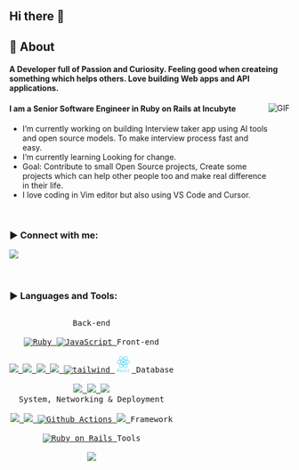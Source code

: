 ## Hi there 👋

## 🤔 About

#### A Developer full of Passion and Curiosity. Feeling good when createing something which helps others. Love building Web apps and API applications.


<img align="right" margin-top="20px" height="270px" alt="GIF" src="https://cdn.dribbble.com/users/1059583/screenshots/4171367/coding-freak.gif" />

#### I am a Senior Software Engineer in Ruby on Rails at Incubyte
- I’m currently working on building Interview taker app using AI tools and open source models. To make interview process fast and easy.
- I’m currently learning Looking for change.
- Goal: Contribute to small Open Source projects, Create some projects which can help other people too and make real difference in their life.
- I love coding in Vim editor but also using VS Code and Cursor.

</br>

<h3 align="left">▶ Connect with me:</h3>
  <p>
    <a href="https://www.linkedin.com/in/kishan-dalwadi/" target="_blank"><img src="https://img.shields.io/badge/-LinkedIn-222222?style=flat-square&logo=Linkedin&logoColor=white&link=https://www.linkedin.com/in/hgdsandakalum/)](https://www.linkedin.com/in/hgdsandakalum/"></a>
  </p>
</br>

<h3 align="left">▶ Languages and Tools:</h3>
<p style="display: inline-block;" align="center">
  <kbd>
    <kbd>
      <kbd>Back-end</kbd>
      <br>
      <br>
      <a href="https://www.ruby-lang.org/en/" target="_blank">
        <img src="https://cdn.jsdelivr.net/gh/devicons/devicon/icons/ruby/ruby-original.svg" alt="Ruby" width="40" height="40" />
      </a>
      <a href="https://www.javascript.com/" target="_blank">
        <img src="https://cdn.jsdelivr.net/gh/devicons/devicon/icons/javascript/javascript-original.svg" alt="JavaScript" width="30" height="30" />
      </a> 
    </kbd>
    <kbd>
      <kbd>Front-end</kbd>
      <br>
      <br>
      <a href="https://html.com/html5/" target="_blank">
        <img width="30px" src="https://cdn.jsdelivr.net/gh/devicons/devicon/icons/html5/html5-original.svg" />
      </a>
      <a href="#" target="_blank">
        <img width="30px" src="https://cdn.jsdelivr.net/gh/devicons/devicon/icons/css3/css3-plain.svg" />
      </a>
      <a href="https://getbootstrap.com/" target="_blank">
        <img width="30px" src="https://cdn.jsdelivr.net/gh/devicons/devicon/icons/bootstrap/bootstrap-plain.svg" />
      </a>
      <a href="https://www.javascript.com/" target="_blank">
        <img width="30px" src="https://cdn.jsdelivr.net/gh/devicons/devicon/icons/javascript/javascript-original.svg" />
      </a>
      <a href="https://tailwindcss.com/" target="_blank">
        <img src="https://www.vectorlogo.zone/logos/tailwindcss/tailwindcss-icon.svg" alt="tailwind" width="40" height="40" />
      </a>
      <a href="https://reactjs.org/" target="_blank">
        <img src="https://raw.githubusercontent.com/devicons/devicon/master/icons/react/react-original-wordmark.svg" alt="react" width="30" height="30" />
      </a>
    </kbd>
    <kbd>
      <kbd>Database</kbd>
      <br>
      <br>
      <a href="https://www.postgresql.org/" target="_blank">
        <img width="30px" src="https://cdn.jsdelivr.net/gh/devicons/devicon/icons/postgresql/postgresql-original.svg" />
      </a>
      <a href="https://www.mysql.com/" target="_blank">
        <img width="30px" src="https://cdn.jsdelivr.net/npm/simple-icons@3.13.0/icons/mysql.svg" />
      </a>
      <a href="https://www.mongodb.com/" target="_blank">
        <img width="30px" src="https://cdn.jsdelivr.net/gh/devicons/devicon/icons/mongodb/mongodb-plain.svg" />
      </a>
    </kbd><br/>
    <kbd>
      <kbd>
        <kbd>System, Networking & Deployment</kbd>
        <br>
        <br>
        <a href="https://www.heroku.com/" target="_blank">
          <img width="40px" src="https://cdn.jsdelivr.net/gh/devicons/devicon/icons/heroku/heroku-plain.svg" />
        </a>
        <a href="https://git-scm.com/" target="_blank">
          <img width="40px" src="https://cdn.jsdelivr.net/gh/devicons/devicon/icons/git/git-plain.svg" />
        </a>
        <a href="https://docs.github.com/en/actions" target="_blank">
          <img width="40px" src="https://cdn.jsdelivr.net/npm/simple-icons@3.13.0/icons/githubactions.svg" alt="Github Actions" />
        </a>
        <a href="https://www.atlassian.com/software/jira?bundle=jira-software&edition=free" target="_blank">
          <img width="40px" src="https://cdn.jsdelivr.net/gh/devicons/devicon/icons/jira/jira-original.svg" />
        </a>
      </kbd>
      <kbd>
        <kbd>Framework</kbd>
        <br>
        <br>
      	<a href="https://rubyonrails.org/" target="_blank">
        	<img src="https://cdn.jsdelivr.net/gh/devicons/devicon/icons/rails/rails-original-wordmark.svg" alt="Ruby on Rails" width="40" height="40" />
      	</a>
      </kbd>
      <kbd>
        <kbd>Tools</kbd>
        <br>
        <br>
        <a href="https://code.visualstudio.com/" target="_blank">
          <img width="30px" src="https://cdn.jsdelivr.net/gh/devicons/devicon/icons/vscode/vscode-original.svg" />
        </a>
      </kbd>
    </kbd>
  </kbd>
</p>

